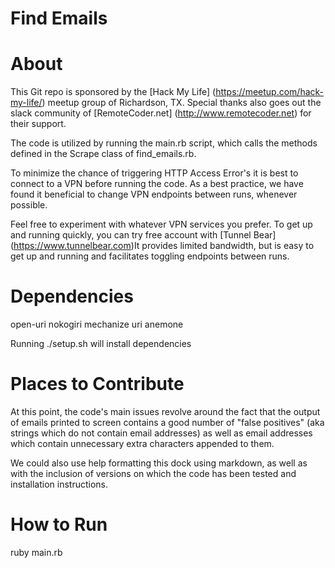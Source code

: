 # Find Emails


About
=====
This Git repo is sponsored by the [Hack My Life] (https://meetup.com/hack-my-life/) meetup group of Richardson, TX. Special thanks also goes out the slack community of [RemoteCoder.net] (http://www.remotecoder.net) for their support. 

The code is utilized by running the main.rb script, which calls the methods defined in the Scrape class of find_emails.rb.

To minimize the chance of triggering HTTP Access Error's it is best to connect to a VPN before running the code. As a best practice, we have found it beneficial to change VPN endpoints between runs, whenever possible. 

Feel free to experiment with whatever VPN services you prefer. To get up and running quickly, you can try free account with [Tunnel Bear] (https://www.tunnelbear.com)It provides limited bandwidth, but is easy to get up and running and facilitates toggling endpoints between runs. 

Dependencies
============
open-uri
nokogiri
mechanize
uri
anemone

Running ./setup.sh will install dependencies

Places to Contribute
====================
At this point, the code's main issues revolve around the fact that the output of emails printed to screen contains a good number of "false positives" (aka strings which do not contain email addresses) as well as email addresses which contain unnecessary extra characters appended to them. 

We could also use help formatting this dock using markdown, as well as with the inclusion of versions on which the code has been tested and installation instructions.

How to Run
============
ruby main.rb

